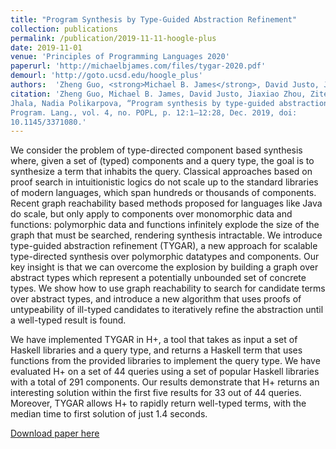 ```yaml
---
title: "Program Synthesis by Type-Guided Abstraction Refinement"
collection: publications
permalink: /publication/2019-11-11-hoogle-plus
date: 2019-11-01
venue: 'Principles of Programming Languages 2020'
paperurl: 'http://michaelbjames.com/files/tygar-2020.pdf'
demourl: 'http://goto.ucsd.edu/hoogle_plus'
authors:  'Zheng Guo, <strong>Michael B. James</strong>, David Justo, Jiaxiao Zhou, Ziteng Wang, Ranjit Jhala, Nadia Polikarpova'
citation: 'Zheng Guo, Michael B. James, David Justo, Jiaxiao Zhou, Ziteng Wang, Ranjit
Jhala, Nadia Polikarpova, “Program synthesis by type-guided abstraction refinement,” Proc. ACM
Program. Lang., vol. 4, no. POPL, p. 12:1–12:28, Dec. 2019, doi:
10.1145/3371080.'
---
```


We consider the problem of type-directed component based synthesis where, given
a set of (typed) components and a query type, the goal is to synthesize a term
that inhabits the query. Classical approaches based on proof search in
intuitionistic logics do not scale up to the standard libraries of modern
languages, which span hundreds or thousands of components. Recent graph
reachability based methods proposed for languages like Java do scale, but only
apply to components over monomorphic data and functions: polymorphic data and
functions infinitely explode the size of the graph that must be searched,
rendering synthesis intractable. We introduce type-guided abstraction refinement
(TYGAR), a new approach for scalable type-directed synthesis over polymorphic
datatypes and components. Our key insight is that we can overcome the explosion
by building a graph over abstract types which represent a potentially unbounded
set of concrete types. We show how to use graph reachability to search for
candidate terms over abstract types, and introduce a new algorithm that uses
proofs of untypeability of ill-typed candidates to iteratively refine the
abstraction until a well-typed result is found.


We have implemented TYGAR in H+, a tool that takes as input a set of Haskell libraries and a query type, and returns a Haskell term that uses functions from the provided libraries to implement the query type. We have evaluated H+ on a set of 44 queries using a set of popular Haskell libraries with a total of 291 components. Our results demonstrate that H+ returns an interesting solution within the first five results for 33 out of 44 queries. Moreover, TYGAR allows H+ to rapidly return well-typed terms, with the median time to first solution of just 1.4 seconds.

[Download paper here]({{site.baseurl}}/files/tygar-2020.pdf)
